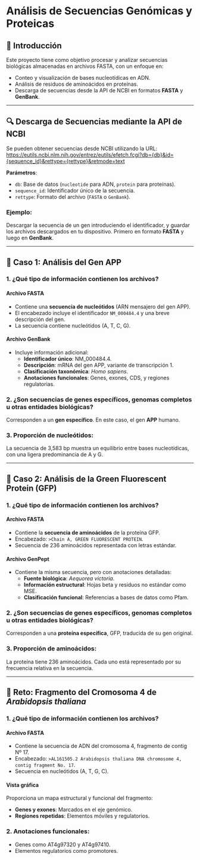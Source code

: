 # Análisis de Secuencias Genómicas y Proteicas

## 📖 Introducción
Este proyecto tiene como objetivo procesar y analizar secuencias biológicas almacenadas en archivos FASTA, con un enfoque en:
- Conteo y visualización de bases nucleotídicas en ADN.
- Análisis de residuos de aminoácidos en proteínas.
- Descarga de secuencias desde la API de NCBI en formatos **FASTA** y **GenBank**.

---

## 🔍 Descarga de Secuencias mediante la API de NCBI

Se pueden obtener secuencias desde NCBI utilizando la URL: https://eutils.ncbi.nlm.nih.gov/entrez/eutils/efetch.fcgi?db={db}&id={sequence_id}&rettype={rettype}&retmode=text


**Parámetros**:
- `db`: Base de datos (`nucleotide` para ADN, `protein` para proteínas).
- `sequence_id`: Identificador único de la secuencia.
- `rettype`: Formato del archivo (`FASTA` o `GenBank`).

### Ejemplo:
Descargar la secuencia de un gen introduciendo el identificador, y guardar los archivos descargados en tu dispositivo. Primero en formato **FASTA** y luego en **GenBank**.

---

## 🧬 Caso 1: Análisis del Gen APP

### 1. ¿Qué tipo de información contienen los archivos?

#### Archivo FASTA
- Contiene una **secuencia de nucleótidos** (ARN mensajero del gen APP).
- El encabezado incluye el identificador `NM_000484.4` y una breve descripción del gen.
- La secuencia contiene nucleótidos (A, T, C, G).

#### Archivo GenBank
- Incluye información adicional:
  - **Identificador único**: NM_000484.4.
  - **Descripción**: mRNA del gen APP, variante de transcripción 1.
  - **Clasificación taxonómica**: *Homo sapiens*.
  - **Anotaciones funcionales**: Genes, exones, CDS, y regiones regulatorias.

### 2. ¿Son secuencias de genes específicos, genomas completos u otras entidades biológicas?
Corresponden a un **gen específico**. En este caso, el gen **APP** humano.

### 3. Proporción de nucleótidos:
La secuencia de 3,583 bp muestra un equilibrio entre bases nucleotídicas, con una ligera predominancia de A y G.

---

## 🧬 Caso 2: Análisis de la Green Fluorescent Protein (GFP)

### 1. ¿Qué tipo de información contienen los archivos?

#### Archivo FASTA
- Contiene la **secuencia de aminoácidos** de la proteína GFP.
- Encabezado: `>Chain A, GREEN FLUORESCENT PROTEIN`.
- Secuencia de 236 aminoácidos representada con letras estándar.

#### Archivo GenPept
- Contiene la misma secuencia, pero con anotaciones detalladas:
  - **Fuente biológica**: *Aequorea victoria*.
  - **Información estructural**: Hojas beta y residuos no estándar como MSE.
  - **Clasificación funcional**: Referencias a bases de datos como Pfam.

### 2. ¿Son secuencias de genes específicos, genomas completos u otras entidades biológicas?
Corresponden a una **proteína específica**, GFP, traducida de su gen original.

### 3. Proporción de aminoácidos:
La proteína tiene 236 aminoácidos. Cada uno está representado por su frecuencia relativa en la secuencia.

---

## 🌱 Reto: Fragmento del Cromosoma 4 de *Arabidopsis thaliana*

### 1. ¿Qué tipo de información contienen los archivos?

#### Archivo FASTA
- Contiene la secuencia de ADN del cromosoma 4, fragmento de contig Nº 17.
- Encabezado: `>AL161505.2 Arabidopsis thaliana DNA chromosome 4, contig fragment No. 17`.
- Secuencia en nucleótidos (A, T, G, C).

#### Vista gráfica
Proporciona un mapa estructural y funcional del fragmento:
- **Genes y exones**: Marcados en el eje genómico.
- **Regiones repetidas**: Elementos móviles y regulatorios.

### 2. Anotaciones funcionales:
- Genes como AT4g97320 y AT4g97410.
- Elementos regulatorios como promotores.
